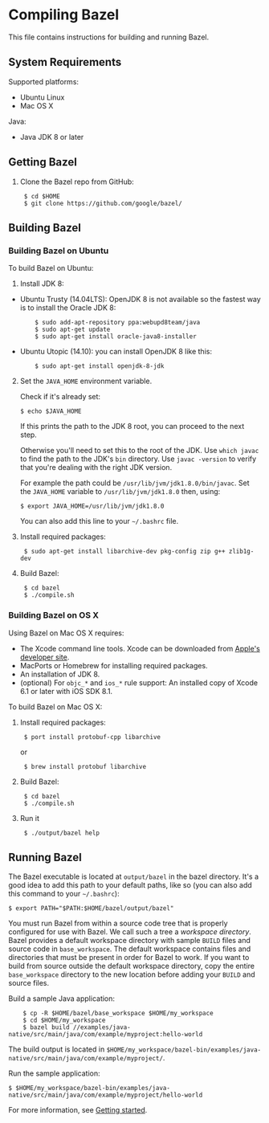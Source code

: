 # Compiling Bazel

This file contains instructions for building and running Bazel.

## System Requirements

Supported platforms:

* Ubuntu Linux
* Mac OS X

Java:

* Java JDK 8 or later

## Getting Bazel

1. Clone the Bazel repo from GitHub:

        $ cd $HOME
        $ git clone https://github.com/google/bazel/

## Building Bazel

### Building Bazel on Ubuntu

To build Bazel on Ubuntu:

1. Install JDK 8:
  * Ubuntu Trusty (14.04LTS): OpenJDK 8 is not available so the
    fastest way is to install the Oracle JDK 8:

            $ sudo add-apt-repository ppa:webupd8team/java
            $ sudo apt-get update
            $ sudo apt-get install oracle-java8-installer
  * Ubuntu Utopic (14.10): you can install OpenJDK 8 like this:

            $ sudo apt-get install openjdk-8-jdk

2. Set the `JAVA_HOME` environment variable.

   Check if it's already set:

       $ echo $JAVA_HOME

   If this prints the path to the JDK 8 root, you can proceed to the next step.

   Otherwise you'll need to set this to the root of the JDK. Use `which javac`
   to find the path to the JDK's `bin` directory. Use `javac -version` to verify
   that you're dealing with the right JDK version.

   For example the path could be `/usr/lib/jvm/jdk1.8.0/bin/javac`. Set the
   `JAVA_HOME` variable to `/usr/lib/jvm/jdk1.8.0` then, using:

       $ export JAVA_HOME=/usr/lib/jvm/jdk1.8.0

   You can also add this line to your `~/.bashrc` file.

3. Install required packages:

        $ sudo apt-get install libarchive-dev pkg-config zip g++ zlib1g-dev

4. Build Bazel:

        $ cd bazel
        $ ./compile.sh


### Building Bazel on OS X

Using Bazel on Mac OS X requires:

* The Xcode command line tools. Xcode can be downloaded from
  [Apple's developer site](https://developer.apple.com/xcode/downloads/).
* MacPorts or Homebrew for installing required packages.
* An installation of JDK 8.
* (optional) For `objc_*` and `ios_*` rule support: An installed copy of
  Xcode 6.1 or later with iOS SDK 8.1.

To build Bazel on Mac OS X:


1. Install required packages:

        $ port install protobuf-cpp libarchive

   or

        $ brew install protobuf libarchive

2. Build Bazel:

        $ cd bazel
        $ ./compile.sh

3. Run it

        $ ./output/bazel help

## Running Bazel


The Bazel executable is located at `output/bazel` in the bazel directory.
It's a good idea to add this path to your default paths, like so (you
can also add this command to your `~/.bashrc`):

    $ export PATH="$PATH:$HOME/bazel/output/bazel"

You must run Bazel from within a source code tree that is properly
configured for use with Bazel. We call such a tree a _workspace
directory_. Bazel provides a default workspace directory with sample
`BUILD` files and source code in `base_workspace`. The default
workspace contains files and directories that must be present in order
for Bazel to work. If you want to build from source outside the
default workspace directory, copy the entire `base_workspace`
directory to the new location before adding your `BUILD` and source
files.

Build a sample Java application:

        $ cp -R $HOME/bazel/base_workspace $HOME/my_workspace
        $ cd $HOME/my_workspace
        $ bazel build //examples/java-native/src/main/java/com/example/myproject:hello-world

The build output is located in `$HOME/my_workspace/bazel-bin/examples/java-native/src/main/java/com/example/myproject/`.

Run the sample application:

    $ $HOME/my_workspace/bazel-bin/examples/java-native/src/main/java/com/example/myproject/hello-world

For more information, see [Getting started](getting-started.md).
